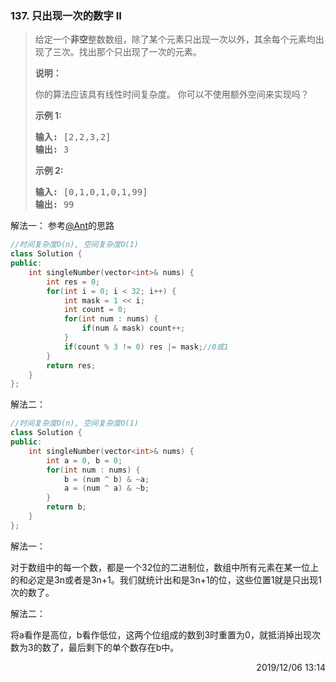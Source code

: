 ### 137. 只出现一次的数字 II

> <div class="notranslate"><p>给定一个<strong>非空</strong>整数数组，除了某个元素只出现一次以外，其余每个元素均出现了三次。找出那个只出现了一次的元素。</p>
> 
> <p><strong>说明：</strong></p>
> 
> <p>你的算法应该具有线性时间复杂度。 你可以不使用额外空间来实现吗？</p>
> 
> <p><strong>示例 1:</strong></p>
> 
> <pre><strong>输入:</strong> [2,2,3,2]
> <strong>输出:</strong> 3
> </pre>
> 
> <p><strong>示例&nbsp;2:</strong></p>
> 
> <pre><strong>输入:</strong> [0,1,0,1,0,1,99]
> <strong>输出:</strong> 99</pre>
> </div>

解法一：
参考[@Ant](https://leetcode-cn.com/u/ant-8/)的思路
```cpp
//时间复杂度O(n), 空间复杂度O(1)
class Solution {
public:
    int singleNumber(vector<int>& nums) {
        int res = 0;
        for(int i = 0; i < 32; i++) {
            int mask = 1 << i;
            int count = 0;
            for(int num : nums) {
                if(num & mask) count++;
            }
            if(count % 3 != 0) res |= mask;//0或1
        }
        return res;
    }
};
```

解法二：
```cpp
//时间复杂度O(n), 空间复杂度O(1)
class Solution {
public:
    int singleNumber(vector<int>& nums) {
        int a = 0, b = 0;
        for(int num : nums) {
            b = (num ^ b) & ~a;
            a = (num ^ a) & ~b;
        }
        return b;
    }
};
```

解法一：

对于数组中的每一个数，都是一个32位的二进制位，数组中所有元素在某一位上的和必定是3n或者是3n+1。我们就统计出和是3n+1的位，这些位置1就是只出现1次的数了。

解法二：

将a看作是高位，b看作低位，这两个位组成的数到3时重置为0，就抵消掉出现次数为3的数了，最后剩下的单个数存在b中。

<div style="text-align: right"> 2019/12/06 13:14 </div>

